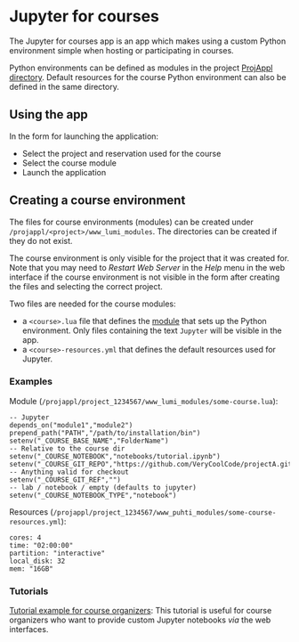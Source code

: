 # Jupyter for courses

The Jupyter for courses app is an app which makes using a custom
Python environment simple when hosting or participating in courses.

Python environments can be defined as modules in the project [ProjAppl directory](/computing/disk/#projappl-directory).
Default resources for the course Python environment can also be defined in the same directory.

## Using the app
In the form for launching the application:

 - Select the project and reservation used for the course
 - Select the course module
 - Launch the application

## Creating a course environment

The files for course environments (modules) can be created under `/projappl/<project>/www_lumi_modules`. 
The directories can be created if they do not exist.

The course environment is only visible for the project that it was created for.
Note that you may need to *Restart Web Server* in the *Help* menu in the web interface if the course
environment is not visible in the form after creating the files and selecting the correct project.

Two files are needed for the course modules:

 - a `<course>.lua` file that defines the [module](/computing/modules) that sets up the Python
    environment. Only files containing the text `Jupyter` will be visible in the app.
 - a `<course>-resources.yml` that defines the default resources used for Jupyter.

### Examples
Module (`/projappl/project_1234567/www_lumi_modules/some-course.lua`):
```
-- Jupyter
depends_on("module1","module2")
prepend_path("PATH","/path/to/installation/bin")
setenv("_COURSE_BASE_NAME","FolderName")
-- Relative to the course dir
setenv("_COURSE_NOTEBOOK","notebooks/tutorial.ipynb")
setenv("_COURSE_GIT_REPO","https://github.com/VeryCoolCode/projectA.git")
-- Anything valid for checkout
setenv("_COURSE_GIT_REF","")
-- lab / notebook / empty (defaults to jupyter)
setenv("_COURSE_NOTEBOOK_TYPE","notebook")
```
Resources (`/projappl/project_1234567/www_puhti_modules/some-course-resources.yml`):
```
cores: 4
time: "02:00:00"
partition: "interactive"
local_disk: 32
mem: "16GB"
```
### Tutorials
[Tutorial example for course organizers](https://github.com/CSCfi/Jupyter_www_puhti): This tutorial is useful for course organizers
who want to provide custom Jupyter notebooks *via* the web interfaces. 

